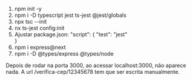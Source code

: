 1. npm init -y
2. npm i -D typescript jest ts-jest @jest/globals
3. npx tsc --init
4. nx ts-jest config:init
5. Ajustar package.json:
"script": {
    "test": "jest"    
} 
6. npm i express@next
7. npm i -D @types/express @types/node

Depois de rodar na porta 3000, ao acessar localhost:3000, não aparece nada. A url /verifica-cep/12345678 tem que ser escrita manualmente.